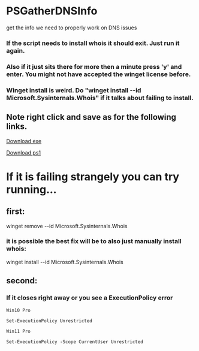 # PSGatherDNSInfo
get the info we need to properly work on DNS issues

### If the script needs to install whois it should exit. Just run it again.

### Also if it just sits there for more then a minute press 'y' and enter.  You might not have accepted the winget license before.

### Winget install is weird.  Do "winget install --id Microsoft.Sysinternals.Whois" if it talks about failing to install.

## Note right click and save as for the following links.
[Download exe](https://github.com/mrdatawolf/PSGatherDNSInfo/releases/download/v1.1.5/Get-DomainInfo.exe) 

[Download ps1](https://raw.githubusercontent.com/mrdatawolf/PSGatherDNSInfo/refs/heads/main/Get-DomainInfo.ps1)

# If it is failing strangely you can try running...
## first:
winget remove --id Microsoft.Sysinternals.Whois

### it is possible the best fix will be to also just manually install whois:
winget install --id Microsoft.Sysinternals.Whois

## second:
### If it closes right away or you see a ExecutionPolicy error

    Win10 Pro

    Set-ExecutionPolicy Unrestricted

    Win11 Pro

    Set-ExecutionPolicy -Scope CurrentUser Unrestricted
<!-- Purpose: Lookup  DNS info for a Domain, this gives you Registrar, DNS Servers,MX Records,A Record,SPF,DMARC,DKIM -->
<!-- INSTALL_COMMAND: curl -o Get-DomainInfo.ps1 https://github.com/mrdatawolf/PSGatherDNSInfo/raw/main/Get-DomainInfo.ps1 -->
<!-- RUN_COMMAND: Get-DomainInfo.ps1 -->
